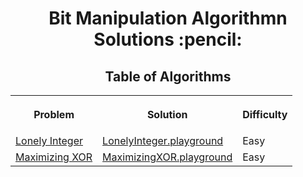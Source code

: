 <h1 align="center">Bit Manipulation Algorithmn Solutions :pencil:</h1>
<h2 align="center">Table of Algorithms</h2>
<table style="width:100%">
  <tr>
    <th><p align="center">Problem</p></th>
    <th><p align="center">Solution</p></th>
    <th><p align="center">Difficulty</p></th>
  </tr>
  <tr>
    <td><a align="center" href="https://www.hackerrank.com/challenges/lonely-integer">Lonely Integer</a></td>
    <td><a align="center" href="Lonely%20Integer/LonelyInteger.playground">LonelyInteger.playground</a></td>
    <td>Easy</td>
  </tr>
  <tr>
     <td><a align="center" href="https://www.hackerrank.com/challenges/maximizing-xor">Maximizing XOR</a></td>
     <td><a align="center" href="Maximizing%20XOR/MaximizingXOR.playground">MaximizingXOR.playground</a></td>
     <td>Easy</td>
   </tr>
</table>
